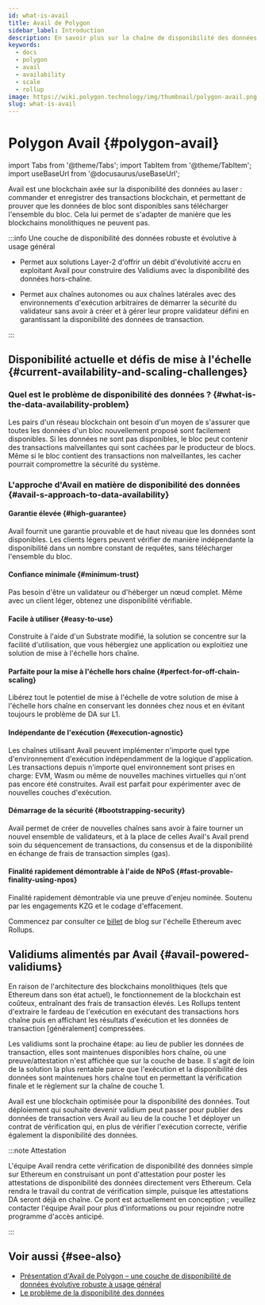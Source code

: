 ```yaml
---
id: what-is-avail
title: Avail de Polygon
sidebar_label: Introduction
description: En savoir plus sur la chaîne de disponibilité des données de Polygon
keywords:
  - docs
  - polygon
  - avail
  - availability
  - scale
  - rollup
image: https://wiki.polygon.technology/img/thumbnail/polygon-avail.png
slug: what-is-avail
---
```


# Polygon Avail {#polygon-avail}

import Tabs from '@theme/Tabs';
import TabItem from '@theme/TabItem';
import useBaseUrl from '@docusaurus/useBaseUrl';

Avail est une blockchain axée sur la disponibilité des données au laser : commander et enregistrer des transactions blockchain, et permettant de prouver que les données de bloc sont disponibles sans télécharger l'ensemble du bloc. Cela lui permet de s'adapter de manière que les blockchains monolithiques ne peuvent pas.

:::info Une couche de disponibilité des données robuste et évolutive à usage général

* Permet aux solutions Layer-2 d'offrir un débit d'évolutivité accru en exploitant Avail pour construire des Validiums avec la disponibilité des données hors-chaîne.

* Permet aux chaînes autonomes ou aux chaînes latérales avec des environnements d'exécution arbitraires de démarrer la sécurité du validateur sans avoir à créer et à gérer leur propre validateur défini en garantissant la disponibilité des données de transaction.

:::

## Disponibilité actuelle et défis de mise à l'échelle {#current-availability-and-scaling-challenges}

### Quel est le problème de disponibilité des données ? {#what-is-the-data-availability-problem}

Les pairs d'un réseau blockchain ont besoin d'un moyen de s'assurer que toutes les données d'un bloc nouvellement proposé sont facilement disponibles. Si les données ne sont pas disponibles, le bloc peut contenir des transactions malveillantes
qui sont cachées par le producteur de blocs. Même si le bloc contient des transactions non malveillantes,
les cacher pourrait compromettre la sécurité du système.

### L'approche d'Avail en matière de disponibilité des données {#avail-s-approach-to-data-availability}

#### Garantie élevée {#high-guarantee}

Avail fournit une garantie prouvable et de haut niveau que les données sont disponibles. Les clients légers peuvent vérifier de manière indépendante la disponibilité dans un nombre constant de requêtes, sans télécharger l'ensemble du bloc.

#### Confiance minimale {#minimum-trust}

Pas besoin d'être un validateur ou d'héberger un nœud complet. Même avec un client léger, obtenez une disponibilité vérifiable.

#### Facile à utiliser {#easy-to-use}

Construite à l'aide d'un Substrate modifié, la solution se concentre sur la facilité d'utilisation, que vous hébergiez une application ou
exploitiez une solution de mise à l'échelle hors chaîne.

#### Parfaite pour la mise à l'échelle hors chaîne {#perfect-for-off-chain-scaling}

Libérez tout le potentiel de mise à l'échelle de votre solution de mise à l'échelle hors chaîne en conservant les données chez nous et
en évitant toujours le problème de DA sur L1.

#### Indépendante de l'exécution {#execution-agnostic}

Les chaînes utilisant Avail peuvent implémenter n'importe quel type d'environnement d'exécution indépendamment de la logique d'application. Les transactions depuis n'importe quel environnement sont prises en charge: EVM, Wasm ou même de nouvelles machines virtuelles qui n'ont pas encore été construites. Avail est parfait pour expérimenter avec de nouvelles couches d'exécution.

#### Démarrage de la sécurité {#bootstrapping-security}

Avail permet de créer de nouvelles chaînes sans avoir à faire tourner un nouvel ensemble de validateurs, et à la place de celles Avail's Avail prend soin du séquencement de transactions, du consensus et de la disponibilité en échange de frais de transaction simples (gas).

#### Finalité rapidement démontrable à l'aide de NPoS {#fast-provable-finality-using-npos}

Finalité rapidement démontrable via une preuve d'enjeu nominée. Soutenu par les engagements KZG
et le codage d'effacement.

Commencez par consulter ce [billet](https://blog.polygon.technology/polygon-research-ethereum-scaling-with-rollups-8a2c221bf644/) de blog sur l'échelle Ethereum avec Rollups.

## Validiums alimentés par Avail {#avail-powered-validiums}

En raison de l'architecture des blockchains monolithiques (tels que Ethereum dans son état actuel), le fonctionnement de la blockchain est coûteux, entraînant des frais de transaction élevés. Les Rollups tentent d'extraire le fardeau de l'exécution en exécutant des transactions hors chaîne puis en affichant les résultats d'exécution et les données de transaction [généralement] compressées.

Les validiums sont la prochaine étape: au lieu de publier les données de transaction, elles sont maintenues disponibles hors chaîne, où une preuve/attestation n'est affichée que sur la couche de base. Il s'agit de loin de la solution la plus rentable parce que l'exécution et la disponibilité des données sont maintenues hors chaîne tout en permettant la vérification finale et le règlement sur la chaîne de couche 1.

Avail est une blockchain optimisée pour la disponibilité des données. Tout déploiement qui souhaite devenir validium peut passer pour publier des données de transaction vers Avail au lieu de la couche 1 et déployer un contrat de vérification qui, en plus de vérifier l'exécution correcte, vérifie également la disponibilité des données.

:::note Attestation

L'équipe Avail rendra cette vérification de disponibilité des données simple sur Ethereum en construisant un pont d'attestation pour poster les attestations de disponibilité des données directement vers Ethereum. Cela rendra le travail du contrat de vérification simple, puisque les attestations DA seront déjà en chaîne. Ce pont est actuellement en conception ; veuillez contacter l'équipe Avail pour plus d'informations ou pour rejoindre notre programme d'accès anticipé.

:::

## Voir aussi {#see-also}

* [Présentation d'Avail de Polygon – une couche de disponibilité de données évolutive robuste à usage général](https://polygontech.medium.com/introducing-avail-by-polygon-a-robust-general-purpose-scalable-data-availability-layer-98bc9814c048)
* [Le problème de la disponibilité des données](https://blog.polygon.technology/the-data-availability-problem-6b74b619ffcc/)
